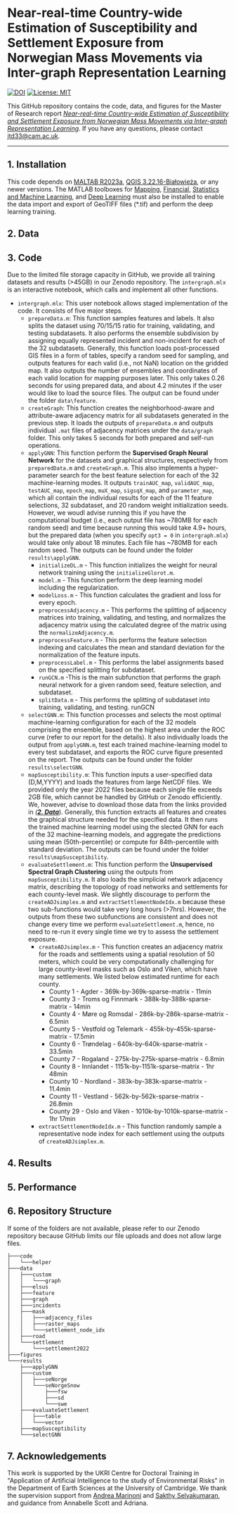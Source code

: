 # **Near-real-time Country-wide Estimation of Susceptibility and Settlement Exposure from Norwegian Mass Movements via Inter-graph Representation Learning**

[![DOI](https://zenodo.org/badge/DOI/10.5281/zenodo.7319726.svg)](https://doi.org/10.5281/zenodo.7319726) [![License: MIT](https://img.shields.io/badge/License-MIT-blue.svg)](https://opensource.org/licenses/MIT)


This GitHub repository contains the code, data, and figures for the Master of Research report [_Near-real-time Country-wide Estimation of Susceptibility and Settlement Exposure from Norwegian Mass Movements via Inter-graph Representation Learning_](https://doi.org/10.1038/s41467-022-35418-8). If you have any questions, please contact [jtd33@cam.ac.uk](mailto:jtd33@cam.ac.uk).

---

## **1. Installation**

This code depends on [MALTAB R2023a](https://uk.mathworks.com/), [QGIS 3.22.16-Białowieża](https://www.qgis.org/en/site/forusers/download.html), or any newer versions. The MATLAB toolboxes for [Mapping](https://uk.mathworks.com/products/mapping.html), [Financial](https://uk.mathworks.com/products/finance.html), [Statistics and Machine Learning](https://uk.mathworks.com/help/stats/getting-started-12.html), and [Deep Learning](https://uk.mathworks.com/help/deeplearning/ug/deep-learning-in-matlab.html) must also be installed to enable the data import and export of GeoTIFF files (*.tif) and perform the deep learning training.

## **2. Data**



## **3. Code**

Due to the limited file storage capacity in GitHub, we provide all training datasets and results (>45GB) in our Zenodo repository. The `intergraph.mlx` is an interactive notebook, which calls and implement all other functions. 

* `intergraph.mlx`: This user notebook allows staged implementation of the code. It consists of five major steps.
  * `prepareData.m`:  This function samples features and labels. It also splits the dataset using 70/15/15 ratio for training, validating, and testing subdatasets. It also performs the ensemble subdivision by assigning equally represented incident and non-incident for each of the 32 subdatasets. Generally, this function loads post-processed GIS files in a form of tables, specify a random seed for sampling, and outputs features for each valid (i.e., not NaN) location on the gridded map. It also outputs the number of ensembles and coordinates of each valid location for mapping purposes later. This only takes 0.26 seconds for using prepared data, and about 4.2 minutes if the user would like to load the source files. The output can be found under the folder `data\feature`.
  * `createGraph`: This function creates the neighborhood-aware and attribute-aware adjacency matrix for all subdatasets generated in the previous step. It loads the outputs of `prepareData.m` and outputs individual `.mat` files of adjacency matrices under the `data/graph` folder. This only takes 5 seconds for both prepared and self-run operations.
  * `applyGNN`: This function perform the **Supervised Graph Neural Network** for the datasets and graphical structures, respectively from `preparedData.m` and `createGraph.m`. This also implements a hyper-parameter search for the best feature selection for each of the 32 machine-learning modes. It outputs `trainAUC_map`, `validAUC_map`, `testAUC_map`, `epoch_map`, `muX_map`, `sigsqX_map`, and `parameter_map`, which all contain the individual results for each of the 11 feature selections, 32 subdataset, and 20 random weight initialization seeds. However, we woudl advise running this if you have the computational budget (i.e., each output file has ~780MB for each random seed) and time because running this would take 4.9+ hours, but the prepared data (when you specify `opt3 = 0` in `intergraph.mlx`) would take only about 18 minutes. Each file has ~780MB for each random seed. The outputs can be found under the folder `results\applyGNN`.
    * `initializeDL.m` - This function initializes the weight for neural network training using the `initializeGlorot.m`.
    * `model.m` - This function perform the deep learning model including the regularization.
    * `modelLoss.m` - This function calculates the gradient and loss for every epoch.
    * `preprocessAdjacency.m` - This performs the splitting of adjacency matrices into training, validating, and testing, and normalizes the adjacency matrix using the calculated degree of the matrix using the `normalizeAdjacency.m`.
    * `preprocessFeature.m` - This performs the feature selection indexing and calculates the mean and standard deviation for the normalization of the feature inputs.
    * `preprocessLabel.m` - This performs the label assignments based on the specified splitting for subdataset.
    * `runGCN.m` -This is the main subfunction that performs the graph neural network for a given random seed, feature selection, and subdataset.
    * `splitData.m` - This performs the splitting of subdataset into training, validating, and testing.
    runGCN
  * `selectGNN.m`: This function processes and selects the most optimal machine-learning configuration for each of the 32 models comprising the ensemble, based on the highest area under the ROC curve (refer to our report for the details). It also individually loads the output from `applyGNN.m`,  test each trained machine-learning model to every test subdataset, and exports the ROC curve figure presented on the report. The outputs can be found under the folder `results\selectGNN`.
  * `mapSusceptibility.m`: This function inputs a user-specified data (D,M,YYYY) and loads the features from large NetCDF files. We provided only the year 2022 files because each single file exceeds 2GB file, which cannot be handled by GitHub or Zenodo efficiently. We, however, advise to download those data from the links provided in *([**2. Data**](#2-data)*). Generally, this function extracts all features and creates the graphical structure needed for the specified data. It then runs the trained machine learning model using the slected GNN for each of the 32 machine-learning models, and aggregate the predictions using mean (50th-percentile) or compute for 84th-percentile with standard deviation. The outputs can be found under the folder `results\mapSusceptibility`.
  * `evaluateSettlement.m`: This function perform the **Unsupervised Spectral Graph Clustering** using the outputs from `mapSusceptibility.m`. It also loads the simplicial network adjacency matrix, describing the topology of road networks and settlements for each county-level mask. We slightly discourage to perform the `createADJsimplex.m` and `extractSettlementNodeIdx.m` because these two sub-functions would take very long hours (>7hrs). However, the outputs from these two subfunctions are consistent and does not change every time we perform `evaluateSettlement.m`, hence, no need to re-run it every single time we try to assess the settlement exposure.
    * `createADJsimplex.m` - This function creates an adjacency matrix for the roads and settlements using a spatial resolution of 50 meters, which could be very computationally challenging for large county-level masks such as Oslo and Viken, which have many settlements. We listed below estimated runtime for each county.
        *  County 1 - Agder - 369k-by-369k-sparse-matrix - 11min
        *  County 3 - Troms og Finnmark - 388k-by-388k-sparse-matrix - 14min
        *  County 4 - Møre og Romsdal - 286k-by-286k-sparse-matrix - 6.5min
        *  County 5 - Vestfold og Telemark - 455k-by-455k-sparse-matrix - 17.5min
        *  County 6 - Trøndelag - 640k-by-640k-sparse-matrix - 33.5min
        *  County 7 - Rogaland - 275k-by-275k-sparse-matrix - 6.8min
        *  County 8 - Innlandet - 1151k-by-1151k-sparse-matrix - 1hr 48min
        *  County 10 - Nordland - 383k-by-383k-sparse-matrix - 11.4min
        *  County 11 - Vestland - 562k-by-562k-sparse-matrix - 26.8min
        *  County 29 - Oslo and Viken - 1010k-by-1010k-sparse-matrix - 1hr 17min
    * `extractSettlementNodeIdx.m` - This function randomly sample a representative node index for each settlement using the outputs of `createADJsimplex.m`.

## **4. Results**

## **5. Performance**

## **6. Repository Structure**

If some of the folders are not available, please refer to our Zenodo repository because GitHub limits our file uploads and does not allow large files.

```
├───code
│   └───helper
├───data
│   ├───custom
│   │   └───graph
│   ├───elsus
│   ├───feature
│   ├───graph
│   ├───incidents
│   ├───mask
│   │   ├───adjacency_files
│   │   ├───raster_maps
│   │   └───settlement_node_idx
│   ├───road
│   └───settlement
│       └───settlement2022
├───figures
└───results
    ├───applyGNN
    ├───custom
    │   ├───seNorge
    │   └───seNorgeSnow
    │       ├───fsw
    │       ├───sd
    │       └───swe
    ├───evaluateSettlement
    │   ├───table
    │   └───vector
    ├───mapSusceptibility
    └───selectGNN
```

## **7. Acknowledgements**
This work is supported by the UKRI Centre for Doctoral Training in "Application of Artificial Intelligence to the study of Environmental Risks" in the Department of Earth Sciences at the University of Cambridge. We thank the supervision support from  [Andrea Marinoni](https://www.andreamarinoni.com/) and [Sakthy Selvakumaran](http://www.eng.cam.ac.uk/profiles/ss683), and guidance from Annabelle Scott and Adriana.

